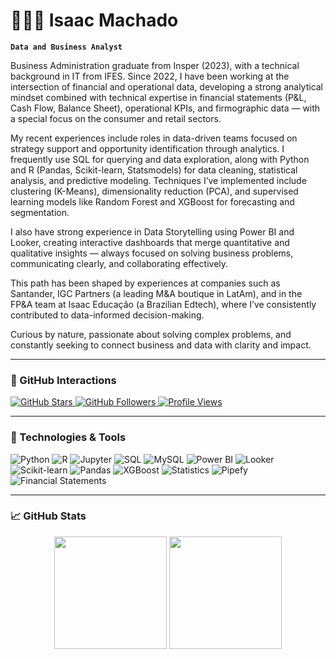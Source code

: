 # 👨🏻‍💻 Isaac Machado

**`Data and Business Analyst`**

Business Administration graduate from Insper (2023), with a technical background in IT from IFES. Since 2022, I have been working at the intersection of financial and operational data, developing a strong analytical mindset combined with technical expertise in financial statements (P&L, Cash Flow, Balance Sheet), operational KPIs, and firmographic data — with a special focus on the consumer and retail sectors.

My recent experiences include roles in data-driven teams focused on strategy support and opportunity identification through analytics. I frequently use SQL for querying and data exploration, along with Python and R (Pandas, Scikit-learn, Statsmodels) for data cleaning, statistical analysis, and predictive modeling. Techniques I’ve implemented include clustering (K-Means), dimensionality reduction (PCA), and supervised learning models like Random Forest and XGBoost for forecasting and segmentation.

I also have strong experience in Data Storytelling using Power BI and Looker, creating interactive dashboards that merge quantitative and qualitative insights — always focused on solving business problems, communicating clearly, and collaborating effectively.

This path has been shaped by experiences at companies such as Santander, IGC Partners (a leading M&A boutique in LatAm), and in the FP&A team at Isaac Educação (a Brazilian Edtech), where I’ve consistently contributed to data-informed decision-making.

Curious by nature, passionate about solving complex problems, and constantly seeking to connect business and data with clarity and impact.

---

### 📣 GitHub Interactions

<p align="left">
  <a href="https://github.com/mrisaacm3?tab=repositories">
    <img 
      alt="GitHub Stars" 
      title="GitHub Stars" 
      src="https://custom-icon-badges.demolab.com/github/stars/mrisaacm3?color=55960c&style=for-the-badge&labelColor=488207&logo=star&label=Stars"
    />
  </a>
  <a href="https://github.com/mrisaacm3?tab=followers">
    <img 
      alt="GitHub Followers" 
      title="Follow me on GitHub" 
      src="https://custom-icon-badges.demolab.com/github/followers/mrisaacm3?color=236ad3&labelColor=1155ba&style=for-the-badge&logo=github&label=Followers&logoColor=white"
    />
  </a>
  <a href="https://github.com/mrisaacm3">
    <img 
      alt="Profile Views" 
      title="GitHub Profile Views" 
      src="https://komarev.com/ghpvc/?username=mrisaacm3&label=Views&color=236ad3&labelColor=1155ba&style=for-the-badge"
    />
  </a>
</p>

---

### 🚀 Technologies & Tools

<p align="left">
  <img alt="Python" src="https://img.shields.io/badge/Python-3776AB?style=for-the-badge&logo=python&logoColor=white"/>
  <img alt="R" src="https://img.shields.io/badge/R-276DC3?style=for-the-badge&logo=r&logoColor=white"/>
  <img alt="Jupyter" src="https://img.shields.io/badge/Jupyter-F37626?style=for-the-badge&logo=jupyter&logoColor=white"/>
  <img alt="SQL" src="https://img.shields.io/badge/SQL-4479A1?style=for-the-badge&logo=database&logoColor=white"/>
  <img alt="MySQL" src="https://img.shields.io/badge/MySQL-4479A1?style=for-the-badge&logo=mysql&logoColor=white"/>
  <img alt="Power BI" src="https://img.shields.io/badge/PowerBI-F2C811?style=for-the-badge&logo=powerbi&logoColor=black"/>
  <img alt="Looker" src="https://img.shields.io/badge/Looker-4285F4?style=for-the-badge&logo=looker&logoColor=white"/>
  <img alt="Scikit-learn" src="https://img.shields.io/badge/Scikit--Learn-F7931E?style=for-the-badge&logo=scikit-learn&logoColor=white"/>
  <img alt="Pandas" src="https://img.shields.io/badge/Pandas-150458?style=for-the-badge&logo=pandas&logoColor=white"/>
  <img alt="XGBoost" src="https://img.shields.io/badge/XGBoost-FF7043?style=for-the-badge&logoColor=white"/>
  <img alt="Statistics" src="https://img.shields.io/badge/Statistics-7842a8?style=for-the-badge&logo=chart-bar&logoColor=white"/>
  <img alt="Pipefy" src="https://img.shields.io/badge/Pipefy-0c7cd5?style=for-the-badge&logo=pipefy&logoColor=white"/>
  <img alt="Financial Statements" src="https://img.shields.io/badge/Financial%20Statements-5e60ce?style=for-the-badge&logo=files&logoColor=white"/>
</p>

---

### 📈 GitHub Stats

<div align="center">
  <img 
    height="180em" 
    src="https://github-readme-stats.vercel.app/api?username=mrisaacm3&show_icons=true&theme=tokyonight&include_all_commits=true&locale=en"
  />
  <img 
    height="180em" 
    src="https://github-readme-stats.vercel.app/api/top-langs/?username=mrisaacm3&theme=tokyonight&layout=compact&custom_title=Top+Languages&langs_count=9"
  />
</div>
